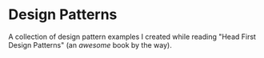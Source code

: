 # Design Patterns

A collection of design pattern examples I created while reading "Head First Design Patterns" (an *awesome* book by the way).
